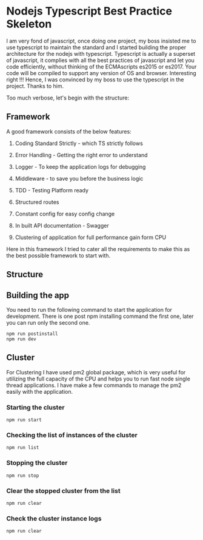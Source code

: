 # Nodejs Typescript Best Practice Skeleton

I am very fond of javascript, once doing one project, my boss insisted me to use typescript to maintain the standard and I started building the proper architecture for the nodejs with typescript. Typescript is actually a superset of javascript, it complies with all the best practices of javascript and let you code efficiently, without thinking of the ECMAscripts es2015 or es2017. Your code will be compiled to support any version of OS and browser. Interesting right !!! Hence, I was convinced by my boss to use the typescript in the project. Thanks to him.

Too much verbose, let's begin with the structure:

## Framework

A good framework consists of the below features:

1. Coding Standard Strictly - which TS strictly follows

2. Error Handling - Getting the right error to understand
3. Logger - To keep the application logs for debugging
4. Middleware - to save you before the business logic
5. TDD - Testing Platform ready
6. Structured routes
7. Constant config for easy config change
8. In built API documentation - Swagger
9. Clustering of application for full performance gain form CPU

Here in this framework I tried to cater all the requirements to make this as the best possible framework to start with.

## Structure


## Building the app

You need to run the following command to start the application for development. There is one post npm installing command the first one, later you can run only the second one.

```
npm run postinstall
npm run dev
```

## Cluster

For Clustering I have used pm2 global package, which is very useful for utilizing the full capacity of the CPU and helps you to run fast node single thread applications. I have make a few commands to manage the pm2 easily with the application.

### Starting the cluster
```
npm run start
```

### Checking the list of instances of the cluster
```
npm run list
```

### Stopping the cluster
```
npm run stop
```

### Clear the stopped cluster from the list
```
npm run clear
```

### Check the cluster instance logs
```
npm run clear
```